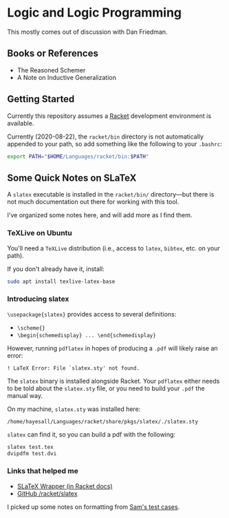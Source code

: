# Logic and Logic Programming

This mostly comes out of discussion with Dan Friedman.

## Books or References

- The Reasoned Schemer
- A Note on Inductive Generalization

## Getting Started

Currently this repository assumes a [Racket](https://racket-lang.org/) development 
environment is available.

Currently (2020-08-22), the `racket/bin` directory is not automatically appended 
to your path, so add something like the following to your `.bashrc`:

```bash
export PATH="$HOME/Languages/racket/bin:$PATH"
```

## Some Quick Notes on SLaTeX

A `slatex` executable is installed in the `racket/bin/` directory&mdash;but there
is not much documentation out there for working with this tool.

I've organized some notes here, and will add more as I find them.

### TeXLive on Ubuntu

You'll need a `TeXLive` distribution (i.e., access to `latex`, `bibtex`, etc. on your path).

If you don't already have it, install:

```bash
sudo apt install texlive-latex-base
```

### Introducing slatex

`\usepackage{slatex}` provides access to several definitions:

- `\scheme{}`
- `\begin{schemedisplay} ... \end{schemedisplay}`

However, running `pdflatex` in hopes of producing a `.pdf` will likely raise an error:

```console
! LaTeX Error: File `slatex.sty' not found.
```

The `slatex` binary is installed alongside Racket. Your `pdflatex` either needs to be 
told about the `slatex.sty` file, or you need to build your `.pdf` the manual way.

On my machine, `slatex.sty` was installed here:

```console
/home/hayesall/Languages/racket/share/pkgs/slatex/./slatex.sty
```

`slatex` can find it, so you can build a pdf with the following:

```bash
slatex test.tex
dvipdfm test.dvi
```

### Links that helped me

- [SLaTeX Wrapper (in Racket docs)](https://docs.racket-lang.org/slatex-wrap/index.html)
- [GitHub /racket/slatex](https://github.com/racket/slatex)

I picked up some notes on formatting from 
[Sam's test cases](https://github.com/racket/slatex/blob/master/tests/slatex/test.rkt).
